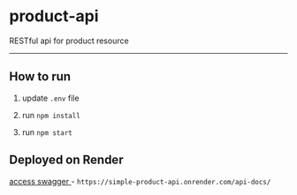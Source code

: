 # product-api

RESTful api for product resource

---

## How to run

1. update `.env` file

2. run `npm install`

3. run `npm start`

## Deployed on Render

[ access swagger ](https://simple-product-api.onrender.com/api-docs/) - `https://simple-product-api.onrender.com/api-docs/`

